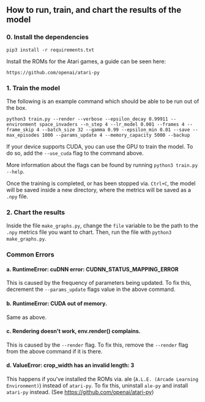 ## How to run, train, and chart the results of the model


### 0. Install the dependencies
`pip3 install -r requirements.txt`

Install the ROMs for the Atari games, a guide can be seen here:

`https://github.com/openai/atari-py`

### 1. Train the model
The following is an example command which should be able to be run out of the box.

`python3 train.py --render --verbose --epsilon_decay 0.99911 --environment space_invaders --n_step 4 --lr_model 0.001 --frames 4 --frame_skip 4 --batch_size 32 --gamma 0.99 --epsilon_min 0.01 --save --max_episodes 1000 --params_update 4 --memory_capacity 5000 --backup`

If your device supports CUDA, you can use the GPU to train the model. To do so, add the `--use_cuda` flag to the command above.

More information about the flags can be found by running `python3 train.py --help`.

Once the training is completed, or has been stopped via. `Ctrl+C`, the model will be saved inside a new directory, where the metrics will be saved as a `.npy` file.

### 2. Chart the results
Inside the file `make_graphs.py`, change the `file` variable to be the path to the `.npy` metrics file you want to chart. Then, run the file with `python3 make_graphs.py`.

### Common Errors
#### a. RuntimeError: cuDNN error: CUDNN_STATUS_MAPPING_ERROR
This is caused by the frequency of parameters being updated. To fix this, decrement the `--params_update` flags value in the above command.
#### b. RuntimeError: CUDA out of memory.
Same as above.
#### c. Rendering doesn't work, env.render() complains.
This is caused by the `--render` flag. To fix this, remove the `--render` flag from the above command if it is there.
#### d. ValueError: crop_width has an invalid length: 3
This happens if you've installed the ROMs via. ale (`A.L.E. (Arcade Learning Environment)`) instead of `atari-py`. To fix this, uninstall `ale-py` and install `atari-py` instead. (See https://github.com/openai/atari-py)